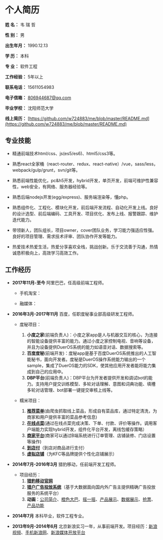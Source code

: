 
# **个人简历**

**姓    名：**  韦 瑞 哲

**性    别：**  男

**出生年月：**  1990.12.13

**学    历：**  本科

**专    业：**  软件工程

**工作经验：**  5年以上

**联系电话：**  15611054983

**电子信箱：**  806944687@qq.com

**毕业学校：**  沈阳师范大学

**线上简历：**  [https://github.com/w724883/me/blob/master/README.md](https://github.com/w724883/me/blob/master/README.md)

## **专业技能**

- 精通前端技术html/css、js(es5/es6)、html5/css3等。

- 熟悉react全家桶（react-router、redux、react-native）/vue，sass/less，webpack/gulp/grunt，svn/git等。

- 熟悉前端性能优化，pc&h5开发，hybrid开发，单页开发，前端可维护性兼容性，web安全，有网络、服务器经验等。

- 熟悉后端nodejs开发(egg/express)、服务端渲染等，懂php。

- 熟悉组件化、工程化、模块化开发，前后端开发流程、自动化开发上线。良好的设计选型、前后端编码、工具开发、项目优化、发布上线、报警跟踪、维护迭代能力。

- 带领新人，团队组长，项目owner，cover团队业务，学习能力强适应性强。良好的项目管理、需求技术评审、团队协作开发等能力。

- 热爱技术热爱生活，热爱分享喜欢全栈，挑战创新。乐于交流善于沟通，热情诚恳积极向上，高效学习高效工作。

## **工作经历**

- **2017年11月-至今** 阿里巴巴，任高级前端工程师。

  * 手机淘宝：

  * 融媒体：

- **2016年3月-2017年11月** 百度，任职度秘事业部高级研发工程师。

  * 度秘项目：
    1. **小度之家**(前端负责人)：小度之家app是人与机器交互的核心，为连接的智能设备提供丰富的能力。通过小度之家控制电视、音响等设备，并且为设备提供DuerOS系统的能力如语音对话、数据搜索等。
    2. **百度度秘**(前端开发)：度秘app是基于百度DuerOS系统推出的人工智能秘书，面向开发者。度秘是DuerOS操作系统能力输出的一个sample，集成了DuerOS能力的SDK，使其他应用开发者能将能力集成到自己的应用中。
    3. **DBP平台**(前端负责人)：DBP平台为开发者提供开发和调试bot的能力。支持用户提交训练模型、多轮对话理解、意图和词典功能、填槽多轮对话管理、bot部署一键提交审核上线等。

  * 糯米项目：
    1. **[推荐菜单](bainuo://component?compid=t10recommend&comppage=list&merchantId=1685873)**(由爬虫抓取线上菜品，形成自有菜品库，通过特定清洗，为商家和用户提供丰富的菜品参考信息)
    2. **[在线点菜](https://t10ocs.nuomi.com/diancaiui/wap/dishlist?merchant_id=32074308)**(通过在线点菜完成决策、下单、付款、评价等操作。调用客户端能力实现hybrid开发，组件化平台开发，离线包缓存策略）
    3. **[商家平台](https://mct.y.nuomi.com/index?page=true)**(商家可以通过B端系统进行订单管理、店铺装修、门店设置等操作)
    4. **[到店付](https://t10sc.nuomi.com/paynow/wap/order?goods_type=1018&merchant_id=1378266)**（到店对商品进行支付）
    5. **[虚拟店铺](bainuo://component?compid=t10brands&comppage=brands)**（为KFC等品牌提供个性化店铺展示）

- **2014年7月-2016年3月** 猎豹移动，任前端开发工程师。

  * 项目经历：
    1. **[猎豹移动官网](https://www.cmcm.com/)**
    2. **[猎户广告投放系统](https://ori.cmcm.com/)**（基于大数据面向国内外广告主提供精确广告投放服务的系统平台）
    3. **动画**：[公司简介](http://cn.cmcm.com/activity/introduction)、[橙色大巴](http://api.liebao.cn/market/bus2015)、[摇一摇](http://cn.cmcm.com/activity/cm-shake)、[产品展示](http://cn.cmcm.com/activity/cm-save-space-201503)、[数据展示](http://cn.cmcm.com/activity/financial-results/2014-q4)、[抢票](http://cn.cmcm.com/activity/qp201412)、[产品功能](http://cn.cmcm.com/activity/cm-qlpd)

- **2014年7月** 本科毕业，软件工程专业。

- **2013年9月-2014年6月** 北京新浪实习一年，从事前端开发。项目经历：[新浪视频](http://video.sina.com.cn)、[手机新浪网](http://3g.sina.com.cn/?vt=4)、[新浪媒体开放平台](http://mp.sina.com.cn)
